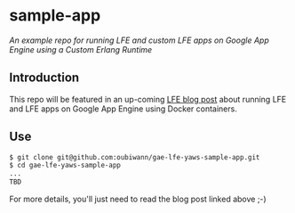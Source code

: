 # sample-app

*An example repo for running LFE and custom LFE apps on Google App
Engine using a Custom Erlang Runtime*


## Introduction

This repo will be featured in an up-coming
[LFE blog post](http://blog.lfe.io/tutorials/)
about running LFE and LFE apps on Google App Engine using Docker containers.

## Use

```bash
$ git clone git@github.com:oubiwann/gae-lfe-yaws-sample-app.git
$ cd gae-lfe-yaws-sample-app
...
TBD
```

For more details, you'll just need to read the blog post linked above ;-)
